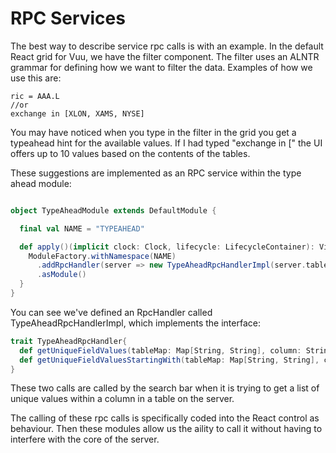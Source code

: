 # RPC Services

The best way to describe service rpc calls is with an example. In the default React grid for Vuu, we have the filter
component. The filter uses an ALNTR grammar for defining how we want to filter the data. Examples of how we use this are:

```
ric = AAA.L
//or
exchange in [XLON, XAMS, NYSE] 
```

You may have noticed when you type in the filter in the grid you get a typeahead hint for the available values. If I had 
typed "exchange in [" the UI offers up to 10 values based on the contents of the tables. 

These suggestions are implemented as an RPC service within the type ahead module: 

```scala 

object TypeAheadModule extends DefaultModule {

  final val NAME = "TYPEAHEAD"

  def apply()(implicit clock: Clock, lifecycle: LifecycleContainer): ViewServerModule = {
    ModuleFactory.withNamespace(NAME)
      .addRpcHandler(server => new TypeAheadRpcHandlerImpl(server.tableContainer))
      .asModule()
  }
}
```
You can see we've defined an RpcHandler called TypeAheadRpcHandlerImpl, which implements the interface: 

```scala
trait TypeAheadRpcHandler{
  def getUniqueFieldValues(tableMap: Map[String, String], column: String, ctx: RequestContext): Array[String]
  def getUniqueFieldValuesStartingWith(tableMap: Map[String, String], column: String, starts: String, ctx: RequestContext): Array[String]
}
```

These two calls are called by the search bar when it is trying to get a list of unique values within a column in a table on the server. 

The calling of these rpc calls is specifically coded into the React control as behaviour. Then these modules allow us the aility to call it without 
having to interfere with the core of the server. 